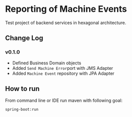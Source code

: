 # Reporting of Machine Events

Test project of backend services in hexagonal architecture.

## Change Log

### v0.1.0

- Defined Business Domain objects
- Added `Send Machine Error`port with JMS Adapter
- Added `Machine Event` repository with JPA Adapter

## How to run

From command line or IDE run maven with following goal:
```
spring-boot:run
```
